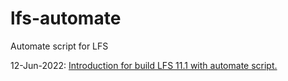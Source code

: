 # lfs-automate
Automate script for LFS

12-Jun-2022: [Introduction for build LFS 11.1 with automate script.](./md/intro_11_1.md)

